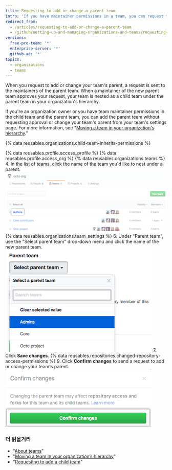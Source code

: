```yaml
---
title: Requesting to add or change a parent team
intro: 'If you have maintainer permissions in a team, you can request to nest your team under a parent team in your organization''s hierarchy.'
redirect_from:
  - /articles/requesting-to-add-or-change-a-parent-team
  - /github/setting-up-and-managing-organizations-and-teams/requesting-to-add-or-change-a-parent-team
versions:
  free-pro-team: '*'
  enterprise-server: '*'
  github-ae: '*'
topics:
  - organizations
  - teams
---
```


When you request to add or change your team's parent, a request is sent to the maintainers of the parent team. When a maintainer of the new parent team approves your request, your team is nested as a child team under the parent team in your organization's hierarchy.

If you're an organization owner or you have team maintainer permissions in the child team and the parent team, you can add the parent team without requesting approval or change your team's parent from your team's settings page. For more information, see "[Moving a team in your organization's hierarchy](/articles/moving-a-team-in-your-organization-s-hierarchy)."

{% data reusables.organizations.child-team-inherits-permissions %}

{% data reusables.profile.access_profile %}
{% data reusables.profile.access_org %}
{% data reusables.organizations.teams %}
4. In the list of teams, click the name of the team you'd like to nest under a parent. ![List of the organization's teams](/assets/images/help/teams/click-team-name.png)
{% data reusables.organizations.team_settings %}
6. Under "Parent team", use the "Select parent team" drop-down menu and click the name of the new parent team. ![Drop-down menu listing the organization's teams](/assets/images/help/teams/choose-parent-team.png)
7. Click **Save changes**.
{% data reusables.repositories.changed-repository-access-permissions %}
9. Click **Confirm changes** to send a request to add or change your team's parent. ![Modal box with information about the changes in repository access permissions](/assets/images/help/teams/confirm-new-parent-team.png)

### 더 읽을거리

- "[About teams](/articles/about-teams)"
- "[Moving a team in your organization’s hierarchy](/articles/moving-a-team-in-your-organization-s-hierarchy)"
- "[Requesting to add a child team](/articles/requesting-to-add-a-child-team)"
